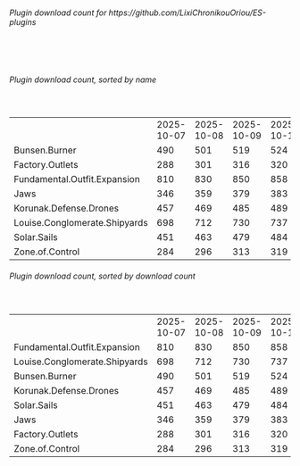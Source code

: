 <h6>Plugin download count for https://github.com/LixiChronikouOriou/ES-plugins</h6><br>
<br>
<h6>Plugin download count, sorted by name</h6><sub><sup><br>
<table>
	<tr>
		<td></td>
		<td>2025-10-07</td>
		<td>2025-10-08</td>
		<td>2025-10-09</td>
		<td>2025-10-10</td>
		<td>2025-10-11</td>
		<td>2025-10-12</td>
		<td>2025-10-13</td>
		<td>today +</td>
	</tr>
	<tr>
		<td>Bunsen.Burner</td>
		<td>490</td>
		<td>501</td>
		<td>519</td>
		<td>524</td>
		<td>529</td>
		<td>538</td>
		<td>540</td>
		<td>+ 2</td>
	</tr>
	<tr>
		<td>Factory.Outlets</td>
		<td>288</td>
		<td>301</td>
		<td>316</td>
		<td>320</td>
		<td>325</td>
		<td>334</td>
		<td>339</td>
		<td>+ 5</td>
	</tr>
	<tr>
		<td>Fundamental.Outfit.Expansion</td>
		<td>810</td>
		<td>830</td>
		<td>850</td>
		<td>858</td>
		<td>867</td>
		<td>876</td>
		<td>882</td>
		<td>+ 6</td>
	</tr>
	<tr>
		<td>Jaws</td>
		<td>346</td>
		<td>359</td>
		<td>379</td>
		<td>383</td>
		<td>390</td>
		<td>400</td>
		<td>405</td>
		<td>+ 5</td>
	</tr>
	<tr>
		<td>Korunak.Defense.Drones</td>
		<td>457</td>
		<td>469</td>
		<td>485</td>
		<td>489</td>
		<td>494</td>
		<td>503</td>
		<td>506</td>
		<td>+ 3</td>
	</tr>
	<tr>
		<td>Louise.Conglomerate.Shipyards</td>
		<td>698</td>
		<td>712</td>
		<td>730</td>
		<td>737</td>
		<td>742</td>
		<td>751</td>
		<td>754</td>
		<td>+ 3</td>
	</tr>
	<tr>
		<td>Solar.Sails</td>
		<td>451</td>
		<td>463</td>
		<td>479</td>
		<td>484</td>
		<td>489</td>
		<td>496</td>
		<td>498</td>
		<td>+ 2</td>
	</tr>
	<tr>
		<td>Zone.of.Control</td>
		<td>284</td>
		<td>296</td>
		<td>313</td>
		<td>319</td>
		<td>324</td>
		<td>331</td>
		<td>334</td>
		<td>+ 3</td>
	</tr>
</table>
</sub></sup>
<h6>Plugin download count, sorted by download count</h6><sub><sup><br>
<table>
	<tr>
		<td></td>
		<td>2025-10-07</td>
		<td>2025-10-08</td>
		<td>2025-10-09</td>
		<td>2025-10-10</td>
		<td>2025-10-11</td>
		<td>2025-10-12</td>
		<td>2025-10-13</td>
		<td>today +</td>
	</tr>
	<tr>
		<td>Fundamental.Outfit.Expansion</td>
		<td>810</td>
		<td>830</td>
		<td>850</td>
		<td>858</td>
		<td>867</td>
		<td>876</td>
		<td>882</td>
		<td>+ 6</td>
	</tr>
	<tr>
		<td>Louise.Conglomerate.Shipyards</td>
		<td>698</td>
		<td>712</td>
		<td>730</td>
		<td>737</td>
		<td>742</td>
		<td>751</td>
		<td>754</td>
		<td>+ 3</td>
	</tr>
	<tr>
		<td>Bunsen.Burner</td>
		<td>490</td>
		<td>501</td>
		<td>519</td>
		<td>524</td>
		<td>529</td>
		<td>538</td>
		<td>540</td>
		<td>+ 2</td>
	</tr>
	<tr>
		<td>Korunak.Defense.Drones</td>
		<td>457</td>
		<td>469</td>
		<td>485</td>
		<td>489</td>
		<td>494</td>
		<td>503</td>
		<td>506</td>
		<td>+ 3</td>
	</tr>
	<tr>
		<td>Solar.Sails</td>
		<td>451</td>
		<td>463</td>
		<td>479</td>
		<td>484</td>
		<td>489</td>
		<td>496</td>
		<td>498</td>
		<td>+ 2</td>
	</tr>
	<tr>
		<td>Jaws</td>
		<td>346</td>
		<td>359</td>
		<td>379</td>
		<td>383</td>
		<td>390</td>
		<td>400</td>
		<td>405</td>
		<td>+ 5</td>
	</tr>
	<tr>
		<td>Factory.Outlets</td>
		<td>288</td>
		<td>301</td>
		<td>316</td>
		<td>320</td>
		<td>325</td>
		<td>334</td>
		<td>339</td>
		<td>+ 5</td>
	</tr>
	<tr>
		<td>Zone.of.Control</td>
		<td>284</td>
		<td>296</td>
		<td>313</td>
		<td>319</td>
		<td>324</td>
		<td>331</td>
		<td>334</td>
		<td>+ 3</td>
	</tr>
</table>
</sub></sup>

